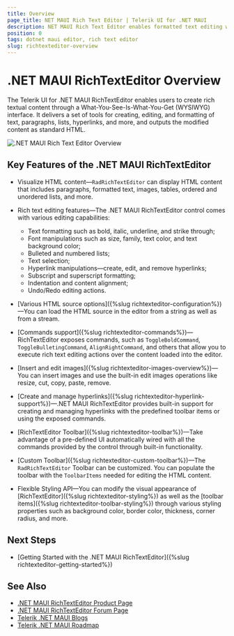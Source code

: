 ```yaml
---
title: Overview
page_title: NET MAUI Rich Text Editor | Telerik UI for .NET MAUI
description: NET MAUI Rich Text Editor enables formatted text editing with support for styling, links, and images in mobile and desktop apps.
position: 0
tags: dotnet maui editor, rich text editor
slug: richtexteditor-overview
---
```


# .NET MAUI RichTextEditor Overview

The Telerik UI for .NET MAUI RichTextEditor enables users to create rich textual content through a What-You-See-Is-What-You-Get (WYSIWYG) interface. It delivers a set of tools for creating, editing, and formatting of text, paragraphs, lists, hyperlinks, and more, and outputs the modified content as standard HTML.

![.NET MAUI Rich Text Editor Overview](images/richtexteditor-overview.png)

## Key Features of the .NET MAUI RichTextEditor

* Visualize HTML content&mdash;`RadRichTextEditor` can display HTML content that includes paragraphs, formatted text, images, tables, ordered and unordered lists, and more. 

* Rich text editing features&mdash;The .NET MAUI RichTextEditor control comes with various editing capabilities:
	* Text formatting such as bold, italic, underline, and strike through;
	* Font manipulations such as size, family, text color, and text background color;
	* Bulleted and numbered lists;
	* Text selection;
	* Hyperlink manipulations&mdash;create, edit, and remove hyperlinks;
	* Subscript and superscript formatting;
	* Indentation and content alignment;
	* Undo/Redo editing actions.

* [Various HTML source options]({%slug richtexteditor-configuration%})&mdash;You can load the HTML source in the editor from a string as well as from a stream.
* [Commands support]({%slug richtexteditor-commands%})&mdash;RichTextEditor exposes commands, such as `ToggleBoldCommand`, `ToggleBulletingCommand`, `AlignRightCommand`, and others that allow you to execute rich text editing actions over the content loaded into the editor.
* [Insert and edit images]({%slug richtexteditor-images-overview%})&mdash;You can insert images and use the built-in edit images operations like resize, cut, copy, paste, remove.
* [Create and manage hyperlinks]({%slug richtexteditor-hyperlink-support%})&mdash;.NET MAUI RichTextEditor provides built-in support for creating and managing hyperlinks with the predefined toolbar items or using the exposed commands.
* [RichTextEditor Toolbar]({%slug richtexteditor-toolbar%})&mdash;Take advantage of a pre-defined UI automatically wired with all the commands provided by the control through built-in functionality.
* [Custom Toolbar]({%slug richtexteditor-custom-toolbar%})&mdash;The `RadRichTextEditor` Toolbar can be customized. You can populate the toolbar with the `ToolbarItems` needed for editing the HTML content.
* Flexible Styling API&mdash;You can modify the visual appearance of [RichTextEditor]({%slug richtexteditor-styling%}) as well as the [toolbar items]({%slug richtexteditor-toolbar-styling%}) through various styling properties such as background color, border color, thickness, corner radius, and more.

## Next Steps

- [Getting Started with the .NET MAUI RichTextEditor]({%slug richtexteditor-getting-started%})

## See Also

- [.NET MAUI RichTextEditor Product Page](https://www.telerik.com/maui-ui/richtexteditor)
- [.NET MAUI RichTextEditor Forum Page](https://www.telerik.com/forums/maui?tagId=2060)
- [Telerik .NET MAUI Blogs](https://www.telerik.com/blogs/mobile-net-maui)
- [Telerik .NET MAUI Roadmap](https://www.telerik.com/support/whats-new/maui-ui/roadmap)
